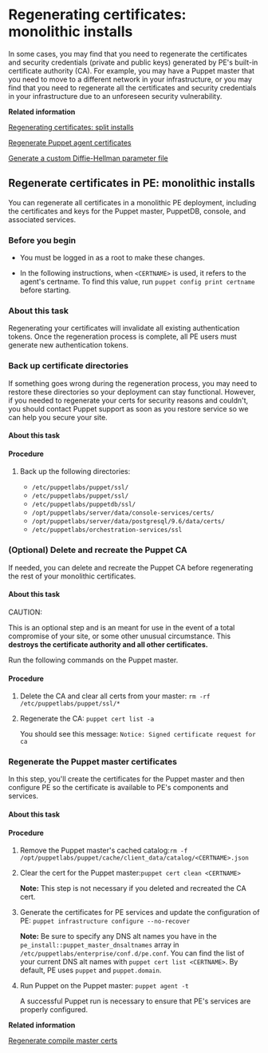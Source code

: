 # Regenerating certificates: monolithic installs

In some cases, you may find that you need to regenerate the certificates and security credentials \(private and public keys\) generated by PE's built-in certificate authority \(CA\). For example, you may have a Puppet master that you need to move to a different network in your infrastructure, or you may find that you need to regenerate all the certificates and security credentials in your infrastructure due to an unforeseen security vulnerability.

**Related information**  


[Regenerating certificates: split installs](regenerating_certificates_split_installs.md#)

[Regenerate Puppet agent certificates](regenerate_puppet_agent_certificates.md)

[Generate a custom Diffie-Hellman parameter file](generate_custom_dh_parameter_file.md)

## Regenerate certificates in PE: monolithic installs

You can regenerate all certificates in a monolithic PE deployment, including the certificates and keys for the Puppet master, PuppetDB, console, and associated services.

### Before you begin

-   You must be logged in as a root to make these changes.

-   In the following instructions, when `<CERTNAME>` is used, it refers to the agent's certname. To find this value, run `puppet config print certname` before starting.


### About this task

Regenerating your certificates will invalidate all existing authentication tokens. Once the regeneration process is complete, all PE users must generate new authentication tokens.

### Back up certificate directories

If something goes wrong during the regeneration process, you may need to restore these directories so your deployment can stay functional. However, if you needed to regenerate your certs for security reasons and couldn't, you should contact Puppet support as soon as you restore service so we can help you secure your site.

#### About this task

#### Procedure

1.  Back up the following directories:

    -   `/etc/puppetlabs/puppet/ssl/`
    -   `/etc/puppetlabs/puppet/ssl/`
    -   `/etc/puppetlabs/puppetdb/ssl/`
    -   `/opt/puppetlabs/server/data/console-services/certs/`
    -   ``/opt/puppetlabs/server/data/postgresql/9.6/data/certs/``
    -   `/etc/puppetlabs/orchestration-services/ssl`

### \(Optional\) Delete and recreate the Puppet CA

If needed, you can delete and recreate the Puppet CA before regenerating the rest of your monolithic certificates.

#### About this task

CAUTION:

This is an optional step and is an meant for use in the event of a total compromise of your site, or some other unusual circumstance. This **destroys the certificate authority and all other certificates.**

Run the following commands on the Puppet master.

#### Procedure

1.  Delete the CA and clear all certs from your master: `rm -rf /etc/puppetlabs/puppet/ssl/*`

2.  Regenerate the CA: `puppet cert list -a`

    You should see this message: `Notice: Signed certificate request for ca`


### Regenerate the Puppet master certificates

In this step, you'll create the certificates for the Puppet master and then configure PE so the certificate is available to PE's components and services.

#### About this task

#### Procedure

1.  Remove the Puppet master's cached catalog:`rm -f /opt/puppetlabs/puppet/cache/client_data/catalog/<CERTNAME>.json`

2.  Clear the cert for the Puppet master:`puppet cert clean <CERTNAME>`

    **Note:** This step is not necessary if you deleted and recreated the CA cert.

3.  Generate the certificates for PE services and update the configuration of PE: `puppet infrastructure configure --no-recover`

    **Note:** Be sure to specify any DNS alt names you have in the `pe_install::puppet_master_dnsaltnames` array in `/etc/puppetlabs/enterprise/conf.d/pe.conf`. You can find the list of your current DNS alt names with `puppet cert list <CERTNAME>`. By default, PE uses `puppet` and `puppet.domain`.

4.  Run Puppet on the Puppet master: `puppet agent -t`

    A successful Puppet run is necessary to ensure that PE's services are properly configured.


**Related information**  


[Regenerate compile master certs](regenerate_compile_master_certificates.md)

